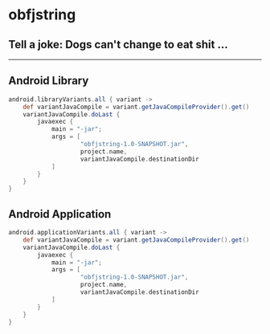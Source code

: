 # obfjstring
## Tell a joke: Dogs can't change to eat shit ...

******

## Android Library
```groovy
android.libraryVariants.all { variant ->
    def variantJavaCompile = variant.getJavaCompileProvider().get()
    variantJavaCompile.doLast {
        javaexec {
            main = "-jar";
            args = [
                    "obfjstring-1.0-SNAPSHOT.jar",
                    project.name,
                    variantJavaCompile.destinationDir
            ]
        }
    }
}
```

## Android Application
```groovy
android.applicationVariants.all { variant ->
    def variantJavaCompile = variant.getJavaCompileProvider().get()
    variantJavaCompile.doLast {
        javaexec {
            main = "-jar";
            args = [
                    "obfjstring-1.0-SNAPSHOT.jar",
                    project.name,
                    variantJavaCompile.destinationDir
            ]
        }
    }
}
```